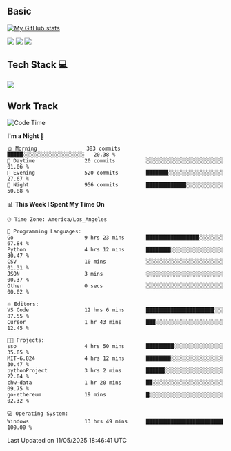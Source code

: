 ## Basic
 
[![My GitHub stats](https://github-readme-stats.vercel.app/api?username=Zzhihon&show_icons=true&theme=purple)](https://github.com/Zzhihon)
 
 [![](https://img.shields.io/badge/website-4493f8?style=for-the-badge&logo=About.me&logoColor=purple)](https://tatakal.com/)
 [![](https://img.shields.io/badge/RSS-4493f8?style=for-the-badge&logo=rss&logoColor=purple)](https://tatakal.com/feed/)
 [![](https://img.shields.io/badge/Email-4493f8?style=for-the-badge&logo=gmail&logoColor=purple)](mailto:bt1q@tatakal.com)

## Tech Stack 💻

<a href="https://skillicons.dev">
  <img src="https://skillicons.dev/icons?i=py,html,css,javascript,bash,java,vue,go,nodejs,cpp" />
</a>

</br>

## Work Track

<!--START_SECTION:waka-->
![Code Time](http://img.shields.io/badge/Code%20Time-259%20hrs%209%20mins-blue)

**I'm a Night 🦉** 

```text
🌞 Morning                383 commits         █████░░░░░░░░░░░░░░░░░░░░   20.38 % 
🌆 Daytime                20 commits          ░░░░░░░░░░░░░░░░░░░░░░░░░   01.06 % 
🌃 Evening                520 commits         ███████░░░░░░░░░░░░░░░░░░   27.67 % 
🌙 Night                  956 commits         █████████████░░░░░░░░░░░░   50.88 % 
```


📊 **This Week I Spent My Time On** 

```text
🕑︎ Time Zone: America/Los_Angeles

💬 Programming Languages: 
Go                       9 hrs 23 mins       █████████████████░░░░░░░░   67.84 % 
Python                   4 hrs 12 mins       ████████░░░░░░░░░░░░░░░░░   30.47 % 
CSV                      10 mins             ░░░░░░░░░░░░░░░░░░░░░░░░░   01.31 % 
JSON                     3 mins              ░░░░░░░░░░░░░░░░░░░░░░░░░   00.37 % 
Other                    0 secs              ░░░░░░░░░░░░░░░░░░░░░░░░░   00.02 % 

🔥 Editors: 
VS Code                  12 hrs 6 mins       ██████████████████████░░░   87.55 % 
Cursor                   1 hr 43 mins        ███░░░░░░░░░░░░░░░░░░░░░░   12.45 % 

🐱‍💻 Projects: 
sso                      4 hrs 50 mins       █████████░░░░░░░░░░░░░░░░   35.05 % 
MIT-6.824                4 hrs 12 mins       ████████░░░░░░░░░░░░░░░░░   30.47 % 
pythonProject            3 hrs 2 mins        ██████░░░░░░░░░░░░░░░░░░░   22.04 % 
chw-data                 1 hr 20 mins        ██░░░░░░░░░░░░░░░░░░░░░░░   09.75 % 
go-ethereum              19 mins             █░░░░░░░░░░░░░░░░░░░░░░░░   02.32 % 

💻 Operating System: 
Windows                  13 hrs 49 mins      █████████████████████████   100.00 % 
```


 Last Updated on 11/05/2025 18:46:41 UTC
<!--END_SECTION:waka-->
